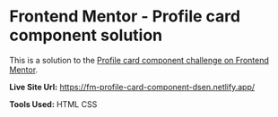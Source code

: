 # Frontend Mentor - Profile card component solution

This is a solution to the [Profile card component challenge on Frontend Mentor](https://www.frontendmentor.io/challenges/profile-card-component-cfArpWshJ). 

**Live Site Url:** https://fm-profile-card-component-dsen.netlify.app/

**Tools Used:**
HTML 
CSS
